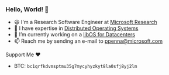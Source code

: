 ### Hello, World! 👋

- 😃 I'm a Research Software Engineer at [Microsoft Research](https://aka.ms/ppenna)
- 🔭 I have expertise in [Distributed Operating Systems](https://github.com/nanvix)
- 🔨 I’m currently working on a [libOS for Datacenters](https://github.com/demikernel)
- 📫 Reach me by sending an e-mail to [ppenna@microsoft.com](mailto:ppenna@microsoft.com)


Support Me ❤️
  - BTC: `bc1qrfkdvmsptmu35g7mycyhyzkyt8la0sfj8yj2lm`
<!--
**ppenna/ppenna** is a ✨ _special_ ✨ repository because its `README.md` (this file) appears on your GitHub profile.

Here are some ideas to get you started:


- 🌱 I’m currently learning ...
- 👯 I’m looking to collaborate on ...
- 🤔 I’m looking for help with ...
- 💬 Ask me about ...
- 😄 Pronouns: ...
- ⚡ Fun fact: ...
-->

